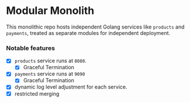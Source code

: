 # Modular Monolith

This monolithic repo hosts independent Golang services like `products` and `payments`, treated as separate modules for independent deployment.
### Notable features

- [x] `products` service runs at `8080`.
    - [x] Graceful Termination
- [x] `payments` service runs at `9090`
    - [x] Graceful Termination
- [x] dynamic log level adjustment for each service.
- [x] restricted merging
